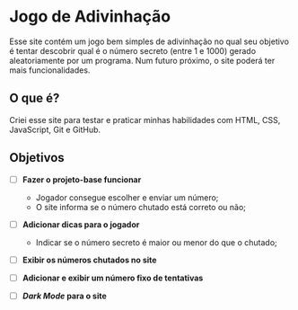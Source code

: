 # Jogo de Adivinhação
Esse site contém um jogo bem simples de adivinhação no qual seu objetivo é tentar descobrir qual é o número secreto (entre 1 e 1000) gerado aleatoriamente por um programa. Num futuro próximo, o site poderá ter mais funcionalidades.

## O que é?
Criei esse site para testar e praticar minhas habilidades com HTML, CSS, JavaScript, Git e GitHub.

## Objetivos
- [ ] **Fazer o projeto-base funcionar**
   - Jogador consegue escolher e enviar um número;
   - O site informa se o número chutado está correto ou não;

- [ ] **Adicionar dicas para o jogador**
   - Indicar se o número secreto é maior ou menor do que o chutado;
   
- [ ] **Exibir os números chutados no site**

- [ ] **Adicionar e exibir um número fixo de tentativas**

- [ ] **_Dark Mode_ para o site**
